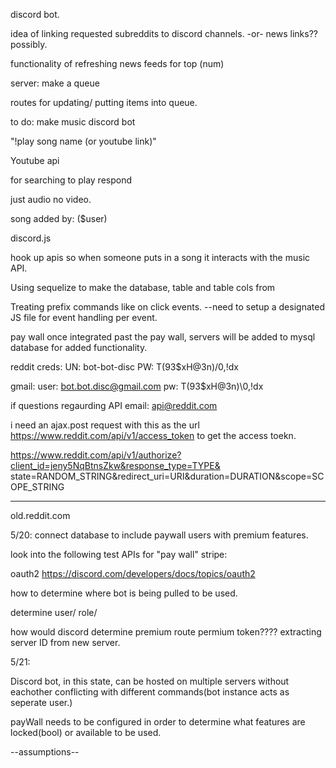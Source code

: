 discord bot. 



idea of linking requested subreddits to discord channels. 
-or-
news links?? possibly. 

functionality of refreshing news feeds for top (num)



server:
make a queue

routes for updating/ putting items into queue. 






to do: 
make music discord bot 

"!play song name (or youtube link)"

Youtube api 

for searching 
to play
respond

just audio no video. 

song added by: ($user)

discord.js

hook up apis so when someone puts in a song it interacts with the music API. 




Using sequelize to make the database, table and table cols from 


Treating prefix commands like on click events. 
--need to setup a designated JS file for event handling per event. 

pay wall once integrated past the pay wall, servers will be added to mysql database for added functionality. 



reddit creds:
UN: bot-bot-disc
PW: T(93$xH@3n)/0,!dx


gmail:
user: bot.bot.disc@gmail.com
pw: T(93$xH@3n)\0,!dx

if questions regaurding API email: api@reddit.com


i need an ajax.post request with this as the url
https://www.reddit.com/api/v1/access_token
to get the access toekn. 

https://www.reddit.com/api/v1/authorize?client_id=jeny5NqBtnsZkw&response_type=TYPE&
    state=RANDOM_STRING&redirect_uri=URI&duration=DURATION&scope=SCOPE_STRING




----------------------------------------------

old.reddit.com



5/20:
connect database to include paywall users with premium features. 

look into the following test APIs for "pay wall"
stripe: 

oauth2
https://discord.com/developers/docs/topics/oauth2

how to determine where bot is being pulled to be used. 

determine user/ role/ 

how would discord determine premium route
    permium token????
    extracting server ID from new server. 

5/21:

Discord bot, in this state, can be hosted on multiple servers without eachother conflicting with different commands(bot instance acts as seperate user.)

payWall needs to be configured in order to determine what features are locked(bool) or available to be used. 




--assumptions--